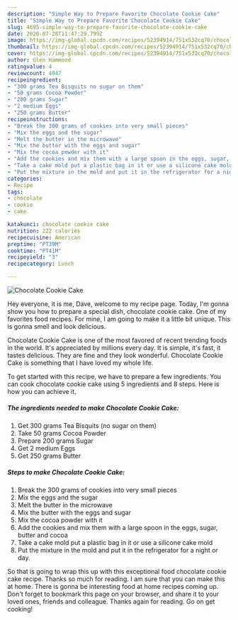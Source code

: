 ```yaml
---
description: "Simple Way to Prepare Favorite Chocolate Cookie Cake"
title: "Simple Way to Prepare Favorite Chocolate Cookie Cake"
slug: 4695-simple-way-to-prepare-favorite-chocolate-cookie-cake
date: 2020-07-28T11:47:29.799Z
image: https://img-global.cpcdn.com/recipes/52394914/751x532cq70/chocolate-cookie-cake-recipe-main-photo.jpg
thumbnail: https://img-global.cpcdn.com/recipes/52394914/751x532cq70/chocolate-cookie-cake-recipe-main-photo.jpg
cover: https://img-global.cpcdn.com/recipes/52394914/751x532cq70/chocolate-cookie-cake-recipe-main-photo.jpg
author: Glen Hammond
ratingvalue: 4
reviewcount: 4047
recipeingredient:
- "300 grams Tea Bisquits no sugar on them"
- "50 grams Cocoa Powder"
- "200 grams Sugar"
- "2 medium Eggs"
- "250 grams Butter"
recipeinstructions:
- "Break the 300 grams of cookies into very small pieces"
- "Mix the eggs and the sugar"
- "Melt the butter in the microwave"
- "Mix the butter with the eggs and sugar"
- "Mix the cocoa powder with it"
- "Add the cookies and mix them with a large spoon in the eggs, sugar, butter and cocoa"
- "Take a cake mold put a plastic bag in it or use a silicone cake mold"
- "Put the mixture in the mold and put it in the refrigerator for a night or day."
categories:
- Recipe
tags:
- chocolate
- cookie
- cake

katakunci: chocolate cookie cake 
nutrition: 222 calories
recipecuisine: American
preptime: "PT39M"
cooktime: "PT41M"
recipeyield: "3"
recipecategory: Lunch

---
```



![Chocolate Cookie Cake](https://img-global.cpcdn.com/recipes/52394914/751x532cq70/chocolate-cookie-cake-recipe-main-photo.jpg)

Hey everyone, it is me, Dave, welcome to my recipe page. Today, I'm gonna show you how to prepare a special dish, chocolate cookie cake. One of my favorites food recipes. For mine, I am going to make it a little bit unique. This is gonna smell and look delicious.



Chocolate Cookie Cake is one of the most favored of recent trending foods in the world. It's appreciated by millions every day. It is simple, it's fast, it tastes delicious. They are fine and they look wonderful. Chocolate Cookie Cake is something that I have loved my whole life.


To get started with this recipe, we have to prepare a few ingredients. You can cook chocolate cookie cake using 5 ingredients and 8 steps. Here is how you can achieve it.

<!--inarticleads1-->

##### The ingredients needed to make Chocolate Cookie Cake:

1. Get 300 grams Tea Bisquits (no sugar on them)
1. Take 50 grams Cocoa Powder
1. Prepare 200 grams Sugar
1. Get 2 medium Eggs
1. Get 250 grams Butter




<!--inarticleads2-->

##### Steps to make Chocolate Cookie Cake:

1. Break the 300 grams of cookies into very small pieces
1. Mix the eggs and the sugar
1. Melt the butter in the microwave
1. Mix the butter with the eggs and sugar
1. Mix the cocoa powder with it
1. Add the cookies and mix them with a large spoon in the eggs, sugar, butter and cocoa
1. Take a cake mold put a plastic bag in it or use a silicone cake mold
1. Put the mixture in the mold and put it in the refrigerator for a night or day.




So that is going to wrap this up with this exceptional food chocolate cookie cake recipe. Thanks so much for reading. I am sure that you can make this at home. There is gonna be interesting food at home recipes coming up. Don't forget to bookmark this page on your browser, and share it to your loved ones, friends and colleague. Thanks again for reading. Go on get cooking!
